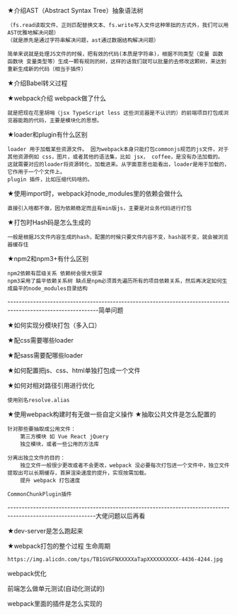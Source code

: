 ★介绍AST（Abstract Syntax Tree）抽象语法树

    （fs.read读取文件、正则匹配替换文本、fs.write写入文件这种笨拙的方式外，我们可以用AST优雅地解决问题）
    （就是原先是通过字符串解决问题，ast通过数据结构解决问题）

    简单来说就是处理JS文件的时候，把有效的代码(本质是字符串)，根据不同类型（变量 函数 函数块 变量类型等）生成一颗有规则的树，这样的话我们就可以批量的去修改这颗树，来达到重新生成新的代码（相当于插件）

★介绍Babel转义过程

★webpack介绍 webpack做了什么

    就是把现在花里胡哨（jsx TypeScript less 这些浏览器是不认识的）的前端项目打包成浏览器能跑的代码，主要是模块化的思想。

★loader和plugin有什么区别

    loader 用于加载某些资源文件。 因为webpack本身只能打包commonjs规范的js文件，对于其他资源例如 css，图片，或者其他的语法集，比如 jsx， coffee，是没有办法加载的。 这就需要对应的loader将资源转化，加载进来。从字面意思也能看出，loader是用于加载的，它作用于一个个文件上。
    plugin 插件，比如压缩代码啥的。


★使用import时，webpack对node_modules里的依赖会做什么

    直接引入啥都不做，因为依赖稳定而且有min版js，主要是对业务代码进行打包

★打包时Hash码是怎么生成的

    一般是根据JS文件内容生成的hash，配置的时候只要文件内容不变，hash就不变，就会被浏览器缓存住

★npm2和npm3+有什么区别

    npm2依赖有层级关系 依赖树会很大很深
    npm3采用了扁平依赖关系树 缺点是npm必须首先遍历所有的项目依赖关系，然后再决定如何生成扁平的node_modules目录结构

--------------------------------------------------------------------------------------------------------------简单问题

★如何实现分模块打包（多入口）

★配css需要哪些loader

★配sass需要配哪些loader

★如何配置把js、css、html单独打包成一个文件

★如何对相对路径引用进行优化

    使用别名resolve.alias

★使用webpack构建时有无做一些自定义操作
★抽取公共文件是怎么配置的

    针对那些要抽取成公用文件：
        第三方模块 如 Vue React jQuery
        独立模块，或者一些公用的方法库

    分离出独立文件的目的：
        独立文件一般很少更改或者不会更改，webpack 没必要每次打包进一个文件中，独立文件提取出可以长期缓存，首屏渲染速度的提升，实现按需加载。
        提升 webpack 打包速度

    CommonChunkPlugin插件

-------------------------------------------------------------------------------------------------------------大佬问题以后再看

★dev-server是怎么跑起来

★webpack打包的整个过程 生命周期

    https://img.alicdn.com/tps/TB1GVGFNXXXXXaTapXXXXXXXXXX-4436-4244.jpg

webpack优化

前端怎么做单元测试(自动化测试的)

webpack里面的插件是怎么实现的